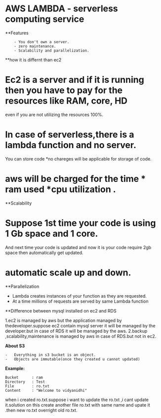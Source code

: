 # AWS LAMBDA - serverless computing service

**Features
		
		- You don't own a server.
		- zero maintenance.
		- Scalability and parallelization. 

**how it is differnt than ec2
# Ec2 is a server and if it is running then you have to pay for the resources like RAM, core, HD
even if you are not utilizing the resources 100%.

#	In case of serverless,there is a lambda function and no server.
You can store code 
 *no chareges will be applicable for storage of code.

#	aws will be charged for the time * ram used *cpu utilization . 


**Scalability

#	Suppose 1st time your code is using 1 Gb space and 1 core.
And next time your code is updated and now it is your code require 2gb space then automatically get updated. 
# automatic scale up and down.

**Parallelization

-	Lambda creates instances of your function as they are requested.
-	At a time millions of requests are served by same Lambda function

**Difference between mysql installed on ec2 and RDS

1.ec2 is managed by aws but the application managed by thedeveloper.suppose ec2 contain mysql server it will be managed by the developer.but in case of RDS it will be
managed by the aws.
2.backup ,scalability,maintenance is managed by aws in case of RDS.but not in ec2.


**About S3**

	-	Everything in s3 bucket is an object.
	-  	Objects are immutable(once they created u cannot updated)

**Example:**

	Bucket 		: ram
	Directory	: Test
	File 		: ro.txt
	Content 	: "Welcome to vidyanidhi"
when i created ro.txt.suppose i want to update the ro.txt ,i cant update it.solution on this create another file ro.txt with same name and upate it .then new ro.txt
overright old ro.txt.		



